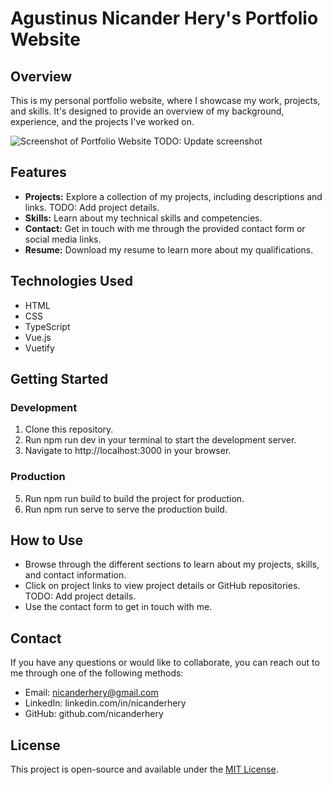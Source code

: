 # Agustinus Nicander Hery's Portfolio Website

## Overview

This is my personal portfolio website, where I showcase my work, projects, and skills. It's designed to provide an overview of my background, experience, and the projects I've worked on.

![Screenshot of Portfolio Website](screenshot.png) TODO: Update screenshot

## Features

- **Projects:** Explore a collection of my projects, including descriptions and links. TODO: Add project details.
- **Skills:** Learn about my technical skills and competencies.
- **Contact:** Get in touch with me through the provided contact form or social media links.
- **Resume:** Download my resume to learn more about my qualifications.

## Technologies Used

- HTML
- CSS
- TypeScript
- Vue.js
- Vuetify

## Getting Started

### Development

1. Clone this repository.
2. Run npm run dev in your terminal to start the development server.
3. Navigate to http://localhost:3000 in your browser.

### Production

5. Run npm run build to build the project for production.
6. Run npm run serve to serve the production build.

## How to Use

- Browse through the different sections to learn about my projects, skills, and contact information.
- Click on project links to view project details or GitHub repositories. TODO: Add project details.
- Use the contact form to get in touch with me.

## Contact

If you have any questions or would like to collaborate, you can reach out to me through one of the following methods:

- Email: nicanderhery@gmail.com
- LinkedIn: linkedin.com/in/nicanderhery
- GitHub: github.com/nicanderhery

## License

This project is open-source and available under the [MIT License](LICENSE).
